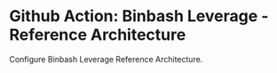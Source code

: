 # Github Action: Binbash Leverage - Reference Architecture
Configure Binbash Leverage Reference Architecture.
